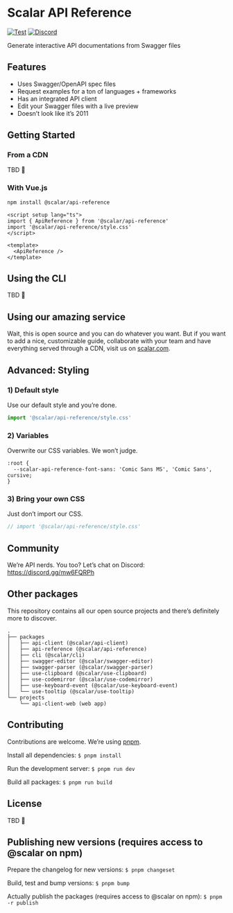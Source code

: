 # Scalar API Reference

[![Test](https://github.com/a-numbered-company/api-reference/actions/workflows/test.yml/badge.svg)](https://github.com/a-numbered-company/api-reference/actions/workflows/test.yml)
[![Discord](https://img.shields.io/discord/1135330207960678410?style=flat&color=5865F2)](https://discord.gg/mw6FQRPh)

Generate interactive API documentations from Swagger files

## Features

* Uses Swagger/OpenAPI spec files
* Request examples for a ton of languages + frameworks
* Has an integrated API client
* Edit your Swagger files with a live preview
* Doesn’t look like it’s 2011

## Getting Started

### From a CDN

TBD 🚧

### With Vue.js
```bash
npm install @scalar/api-reference
```

```vue
<script setup lang="ts">
import { ApiReference } from '@scalar/api-reference'
import '@scalar/api-reference/style.css'
</script>

<template>
  <ApiReference />
</template>
```

## Using the CLI

TBD 👀

## Using our amazing service

Wait, this is open source and you can do whatever you want. But if you want to add a nice, customizable guide, collaborate with your team and have everything served through a CDN, visit us on [scalar.com](https://scalar.com).

## Advanced: Styling

### 1) Default style

Use our default style and you’re done.

```js
import '@scalar/api-reference/style.css'
```

### 2) Variables

Overwrite our CSS variables. We won’t judge.

```
:root {
  --scalar-api-reference-font-sans: 'Comic Sans MS', 'Comic Sans', cursive;
}
```

### 3) Bring your own CSS

Just don’t import our CSS.

```js
// import '@scalar/api-reference/style.css'
```

## Community

We’re API nerds. You too? Let’s chat on Discord: https://discord.gg/mw6FQRPh

## Other packages

This repository contains all our open source projects and there’s definitely more to discover.

```
.
├── packages
│   ├── api-client (@scalar/api-client)
│   ├── api-reference (@scalar/api-reference)
│   ├── cli (@scalar/cli)
│   ├── swagger-editor (@scalar/swagger-editor)
│   ├── swagger-parser (@scalar/swagger-parser)
│   ├── use-clipboard (@scalar/use-clipboard)
│   ├── use-codemirror (@scalar/use-codemirror)
│   ├── use-keyboard-event (@scalar/use-keyboard-event)
│   └── use-tooltip (@scalar/use-tooltip)
└── projects
    └── api-client-web (web app)
```

## Contributing

Contributions are welcome. We’re using [pnpm](https://pnpm.io/).

Install all dependencies:
`$ pnpm install`

Run the development server:
`$ pnpm run dev`

Build all packages:
`$ pnpm run build`

## License

TBD 🤔

## Publishing new versions (requires access to @scalar on npm)

Prepare the changelog for new versions:
`$ pnpm changeset`

Build, test and bump versions:
`$ pnpm bump`

Actually publish the packages (requires access to @scalar on npm):
`$ pnpm -r publish`


